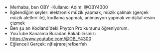 - Merhaba, ben OBY
-Kullanıcı Adım: @OBY4300
- İlgilendiğim şeyler: elektronik müzik yapmak, müzik çalmak (gerçek müzik aletleri ile), kodlama yapmak, animasyon yapmak ve dijital resim çizmek
- Ben şu an Kodland'deki Phyton Pro kursunu öğreniyorum.
- YouTube Kanalıma Buradan Bakabilirsiniz: https://www.youtube.com/@OB_Y4300
- Eğlenceli Gerçek: njfıejrereıjrefberfeh

<!---
OBY4300/OBY4300 is a ✨ special ✨ repository because its `README.md` (this file) appears on your GitHub profile.
You can click the Preview link to take a look at your changes.
--->
